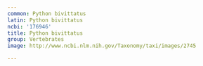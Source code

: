```yaml
---
common: Python bivittatus
latin: Python bivittatus
ncbi: '176946'
title: Python bivittatus
group: Vertebrates
image: http://www.ncbi.nlm.nih.gov/Taxonomy/taxi/images/2745

---
```

